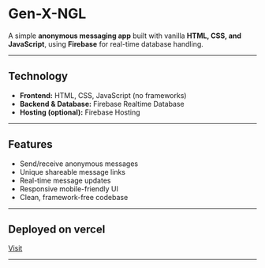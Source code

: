 # Gen-X-NGL 

A simple **anonymous messaging app** built with vanilla **HTML, CSS, and JavaScript**, using **Firebase** for real-time database handling.

---

## Technology 

* **Frontend:** HTML, CSS, JavaScript (no frameworks)
* **Backend & Database:** Firebase Realtime Database
* **Hosting (optional):** Firebase Hosting

---

## Features

* Send/receive anonymous messages
* Unique shareable message links
* Real-time message updates
* Responsive mobile-friendly UI
* Clean, framework-free codebase

---

## Deployed on vercel

[Visit](https://gen-x-ngl.vercel.app/)

---